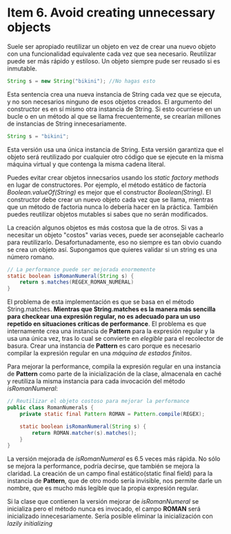 # Item 6. Avoid creating unnecessary objects

Suele ser apropiado reutilizar un objeto en vez de crear una nuevo objeto con una funcionalidad equivalente cada vez que sea necesario. Reutilizar puede ser más rápido y estiloso. Un objeto siempre pude ser reusado si es inmutable.

```Java
String s = new String("bikini"); //No hagas esto
```

Esta sentencia crea una nueva instancia de String cada vez que se ejecuta, y no son necesarios ninguno de esos objetos creados. El argumento del constructor es en sí mismo otra instancia de String. Si esto ocurriese en un bucle o en un método al que se llama frecuentemente, se crearían millones de instancias de String innecesariamente. 

```Java
String s = "bikini";
```
Esta versión usa una única instancia de String. Esta versión garantiza que el objeto será reutilizado por cualquier otro código que se ejecute en la misma máquina virtual y que contenga la misma cadena literal.

Puedes evitar crear objetos innecsarios usando los *static factory methods* en lugar de constructores. Por ejemplo, el método estático de factoría *Boolean.valueOf(String)* es mejor que el constructor *Boolean(String)*. El constructor debe crear un nuevo objeto cada vez que se llama, mientras que un método de factoria nunca lo debería hacer en la práctica. También puedes reutilizar objetos mutables si sabes que no serán modificados.

La creación algunos objetos es más costosa que la de otros. Si vas a necesitar un objeto "costos" varias veces, puede ser aconsejable cachearlo para reutilizarlo. Desafortunadamente, eso no siempre es tan obvio cuando se crea un objeto así. Supongamos que quieres validar si un string es una número romano. 

``` Java
// La performance puede ser mejorada enormemente
static boolean isRomanNumeral(String s) {
    return s.matches(REGEX_ROMAN_NUMERAL)
}
```
El problema de esta implementación es que se basa en el método String.matches. **Mientras que String.matches es la manera más sencilla para checkear una expresión regular, no es adecuado para un uso repetido en situaciones críticas de performance**. El problema es que internamente crea una instancia de **Pattern** para la expresión regular y la usa una única vez, tras lo cual se convierte en *elegible* para el recolector de basura. Crear una instancia de **Pattern** es caro porque es necesario compilar la expresión regular en una *máquina de estados finitos*. 

Para mejorar la performance, compila la expresión regular en una instancia de **Pattern** como parte de la inicialización de la clase, almacenala en caché y reutiliza la misma instancia para cada invocación del método *isRomanNumeral*:

```Java
// Reutilizar el objeto costoso para mejorar la performance
public class RomanNumerals {
    private static final Pattern ROMAN = Pattern.compile(REGEX);

    static boolean isRomanNumeral(String s) {
        return ROMAN.matcher(s).matches();
    }
}
```
La versión mejorada de *isRomanNumeral* es 6.5 veces más rápida. No sólo se mejora la performance, podría decirse, que también se mejora la claridad. La creación de un campo final estático(static final field) para la instancia de **Pattern**, que de otro modo sería invisible, nos permite darle un nombre, que es mucho más legible que la propia expresión regular.

Si la clase que contienen la versión mejorar de *isRomanNumeral* se inicializa pero el método nunca es invocado, el campo **ROMAN** será inicializado innecesariamente. Sería posible eliminar la inicialización con *lazily initializing* 
